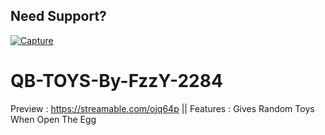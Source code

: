 ## Need Support?
[![Capture](https://user-images.githubusercontent.com/99145322/211388123-1abaf639-1226-4d8a-9656-6361bd56380c.PNG)](https://discord.gg/GpAQyWPYvn)

# QB-TOYS-By-FzzY-2284
Preview : https://streamable.com/ojq64p || Features : Gives Random Toys When Open The Egg

